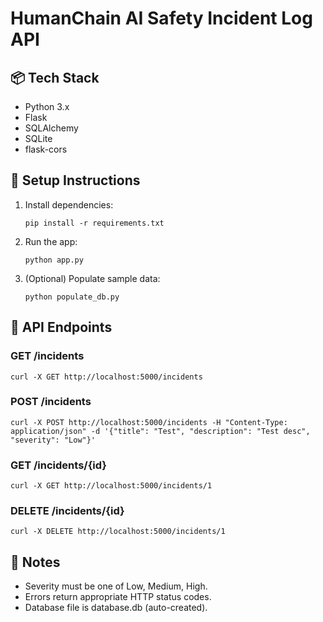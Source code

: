 # HumanChain AI Safety Incident Log API

## 📦 Tech Stack
- Python 3.x
- Flask
- SQLAlchemy
- SQLite
- flask-cors

## 📑 Setup Instructions

1. Install dependencies:
   ```
   pip install -r requirements.txt
   ```

2. Run the app:
   ```
   python app.py
   ```

3. (Optional) Populate sample data:
   ```
   python populate_db.py
   ```

## 📌 API Endpoints

### GET /incidents
```
curl -X GET http://localhost:5000/incidents
```

### POST /incidents
```
curl -X POST http://localhost:5000/incidents -H "Content-Type: application/json" -d '{"title": "Test", "description": "Test desc", "severity": "Low"}'
```

### GET /incidents/{id}
```
curl -X GET http://localhost:5000/incidents/1
```

### DELETE /incidents/{id}
```
curl -X DELETE http://localhost:5000/incidents/1
```

## 📓 Notes
- Severity must be one of Low, Medium, High.
- Errors return appropriate HTTP status codes.
- Database file is database.db (auto-created).
